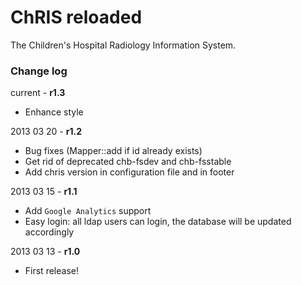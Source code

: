 ChRIS reloaded
==============

The Children's Hospital Radiology Information System.

### Change log ###

current - **r1.3**
* Enhance style

2013 03 20 - **r1.2**
* Bug fixes (Mapper::add if id already exists)
* Get rid of deprecated chb-fsdev and chb-fsstable
* Add chris version in configuration file and in footer

2013 03 15 - **r1.1**

* Add `Google Analytics` support
* Easy login: all ldap users can login, the database will be updated accordingly

2013 03 13 - **r1.0**

* First release!
